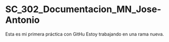 
# SC_302_Documentacion_MN_Jose-Antonio

Esta es mi primera práctica con GitHu
Estoy trabajando en una rama nueva.
